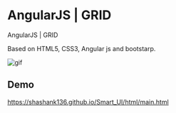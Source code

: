 # AngularJS | GRID
AngularJS | GRID

Based on HTML5, CSS3, Angular js and bootstarp.

![gif](https://github.com/shashank136/Smart_UI/blob/master/res/img/grid.gif)

## Demo

https://shashank136.github.io/Smart_UI/html/main.html
